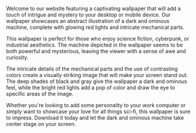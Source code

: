 <!--
Write me content for website with wallpaper "A wallpaper featuring an abstract illustration of a dark and ominous machine, with glowing red lights and mechanical parts."
-->

<!--font:Poppins-->

Welcome to our website featuring a captivating wallpaper that will add a touch of intrigue and mystery to your desktop or mobile device. Our wallpaper showcases an abstract illustration of a dark and ominous machine, complete with glowing red lights and intricate mechanical parts.

This wallpaper is perfect for those who enjoy science fiction, cyberpunk, or industrial aesthetics. The machine depicted in the wallpaper seems to be both powerful and mysterious, leaving the viewer with a sense of awe and curiosity.

The intricate details of the mechanical parts and the use of contrasting colors create a visually striking image that will make your screen stand out. The deep shades of black and gray give the wallpaper a dark and ominous feel, while the bright red lights add a pop of color and draw the eye to specific areas of the image.

Whether you're looking to add some personality to your work computer or simply want to showcase your love for all things sci-fi, this wallpaper is sure to impress. Download it today and let the dark and ominous machine take center stage on your screen.
